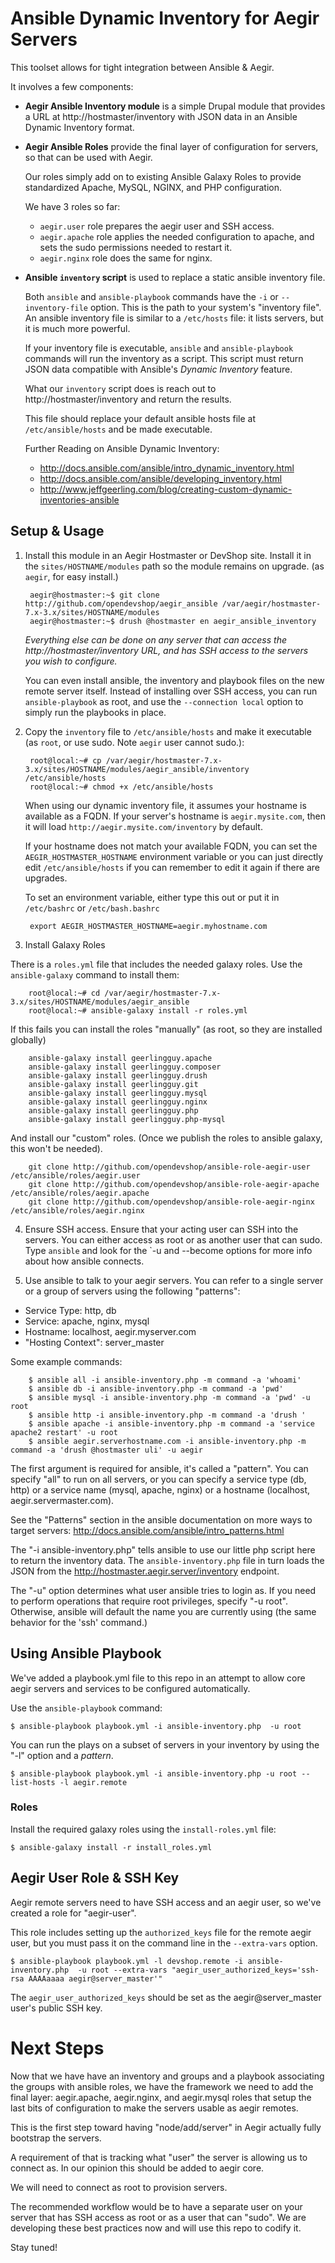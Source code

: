 # Ansible Dynamic Inventory for Aegir Servers

This toolset allows for tight integration between Ansible & Aegir.

It involves a few components:

- **Aegir Ansible Inventory module** is a simple Drupal module that provides a URL at http://hostmaster/inventory with JSON data in an Ansible Dynamic Inventory format.
- **Aegir Ansible Roles** provide the final layer of configuration for servers, so that can be used with Aegir.

  Our roles simply add on to existing Ansible Galaxy Roles to provide standardized Apache, MySQL, NGINX, and PHP configuration.

  We have 3 roles so far:

  - `aegir.user` role prepares the aegir user and SSH access.
  - `aegir.apache` role applies the needed configuration to apache, and sets the sudo permissions needed to restart it.
  - `aegir.nginx` role does the same for nginx.

- **Ansible `inventory` script** is used to replace a static ansible inventory file.

  Both `ansible` and `ansible-playbook` commands have the `-i` or `--inventory-file` option. This is the path to your system's "inventory file".  An ansible inventory file is similar to a `/etc/hosts` file: it lists servers, but it is much more powerful.

  If your inventory file is executable, `ansible` and `ansible-playbook` commands will run the inventory as a script.  This script must return JSON data compatible with Ansible's *Dynamic Inventory* feature.

  What our `inventory` script does is reach out to http://hostmaster/inventory and return the results.

  This file should replace your default ansible hosts file at `/etc/ansible/hosts` and be made executable.

  Further Reading on Ansible Dynamic Inventory:

  - http://docs.ansible.com/ansible/intro_dynamic_inventory.html
  - http://docs.ansible.com/ansible/developing_inventory.html
  - http://www.jeffgeerling.com/blog/creating-custom-dynamic-inventories-ansible


## Setup & Usage
1. Install this module in an Aegir Hostmaster or DevShop site. Install it in the `sites/HOSTNAME/modules` path so the module remains on upgrade.  (as `aegir`, for easy install.)

        aegir@hostmaster:~$ git clone http://github.com/opendevshop/aegir_ansible /var/aegir/hostmaster-7.x-3.x/sites/HOSTNAME/modules
        aegir@hostmaster:~$ drush @hostmaster en aegir_ansible_inventory

   *Everything else can be done on any server that can access the http://hostmaster/inventory URL, and has SSH access to the servers you wish to configure.*

   You can even install ansible, the inventory and playbook files on the new remote server itself.  Instead of installing over SSH access, you can run `ansible-playbook` as root, and use the `--connection local` option to simply run the playbooks in place.

2. Copy the `inventory` file to `/etc/ansible/hosts` and make it executable (as `root`, or use sudo. Note `aegir` user cannot sudo.):

        root@local:~# cp /var/aegir/hostmaster-7.x-3.x/sites/HOSTNAME/modules/aegir_ansible/inventory /etc/ansible/hosts
        root@local:~# chmod +x /etc/ansible/hosts

   When using our dynamic inventory file, it assumes your hostname is available as a FQDN.  If your server's hostname is `aegir.mysite.com`, then it will load `http://aegir.mysite.com/inventory` by default.

   If your hostname does not match your available FQDN, you can set the `AEGIR_HOSTMASTER_HOSTNAME` environment variable or you can just directly edit `/etc/ansible/hosts` if you can remember to edit it again if there are upgrades.

    To set an environment variable, either type this out or put it in `/etc/bashrc` or `/etc/bash.bashrc`

        export AEGIR_HOSTMASTER_HOSTNAME=aegir.myhostname.com

5. Install Galaxy Roles

  There is a `roles.yml` file that includes the needed galaxy roles.  Use the `ansible-galaxy` command to install them:

        root@local:~# cd /var/aegir/hostmaster-7.x-3.x/sites/HOSTNAME/modules/aegir_ansible
        root@local:~# ansible-galaxy install -r roles.yml

   If this fails you can install the roles "manually" (as root, so they are installed globally)

        ansible-galaxy install geerlingguy.apache
        ansible-galaxy install geerlingguy.composer
        ansible-galaxy install geerlingguy.drush
        ansible-galaxy install geerlingguy.git
        ansible-galaxy install geerlingguy.mysql
        ansible-galaxy install geerlingguy.nginx
        ansible-galaxy install geerlingguy.php
        ansible-galaxy install geerlingguy.php-mysql

   And install our "custom" roles.  (Once we publish the roles to ansible galaxy, this won't be needed).

        git clone http://github.com/opendevshop/ansible-role-aegir-user /etc/ansible/roles/aegir.user
        git clone http://github.com/opendevshop/ansible-role-aegir-apache /etc/ansible/roles/aegir.apache
        git clone http://github.com/opendevshop/ansible-role-aegir-nginx /etc/ansible/roles/aegir.nginx

4. Ensure SSH access.
Ensure that your acting user can SSH into the servers.  You can either access as root or as another user that can sudo.
Type `ansible` and look for the `-u and --become options for more info about how ansible connects.

5. Use ansible to talk to your aegir servers.  You can refer to a single server or a group of servers using the following "patterns":

  - Service Type: http, db
  - Service: apache, nginx, mysql
  - Hostname: localhost, aegir.myserver.com
  - "Hosting Context": server_master

  Some example commands:

        $ ansible all -i ansible-inventory.php -m command -a 'whoami'
        $ ansible db -i ansible-inventory.php -m command -a 'pwd'
        $ ansible mysql -i ansible-inventory.php -m command -a 'pwd' -u root
        $ ansible http -i ansible-inventory.php -m command -a 'drush '
        $ ansible apache -i ansible-inventory.php -m command -a 'service apache2 restart' -u root
        $ ansible aegir.serverhostname.com -i ansible-inventory.php -m command -a 'drush @hostmaster uli' -u aegir

  The first argument is required for ansible, it's called a "pattern". You can specify "all" to run on all
  servers, or you can specify a service type (db, http) or a service name (mysql, apache, nginx)
  or a hostname (localhost, aegir.servermaster.com).

  See the "Patterns" section in the ansible documentation on more ways to target servers: http://docs.ansible.com/ansible/intro_patterns.html

  The "-i ansible-inventory.php" tells ansible to use our little php script here to return the inventory data.
  The `ansible-inventory.php` file in turn loads the JSON from the http://hostmaster.aegir.server/inventory endpoint.

  The "-u" option determines what user ansible tries to login as.  If you need to perform operations that require
  root privileges, specify "-u root".  Otherwise, ansible will default the name you are currently using (the same
  behavior for the 'ssh' command.)

## Using Ansible Playbook

We've added a playbook.yml file to this repo in an attempt to allow core aegir servers and services to be configured automatically.

Use the `ansible-playbook` command:

    $ ansible-playbook playbook.yml -i ansible-inventory.php  -u root

You can run the plays on a subset of servers in your inventory by using the "-l" option and a _pattern_.

    $ ansible-playbook playbook.yml -i ansible-inventory.php -u root --list-hosts -l aegir.remote

### Roles

Install the required galaxy roles using the `install-roles.yml` file:

    $ ansible-galaxy install -r install_roles.yml

## Aegir User Role & SSH Key

Aegir remote servers need to have SSH access and an aegir user, so we've created a role for "aegir-user".

This role includes setting up the `authorized_keys` file for the remote aegir user, but you must pass it on the command
line in the `--extra-vars` option.

    $ ansible-playbook playbook.yml -l devshop.remote -i ansible-inventory.php  -u root --extra-vars "aegir_user_authorized_keys='ssh-rsa AAAAaaaa aegir@server_master'"

The `aegir_user_authorized_keys` should be set as the aegir@server_master user's public SSH key.

# Next Steps

Now that we have have an inventory and groups and a playbook associating the groups with ansible roles, we have the
framework we need to add the final layer: aegir.apache, aegir.nginx, and aegir.mysql roles that setup the last bits
of configuration to make the servers usable as aegir remotes.

This is the first step toward having "node/add/server" in Aegir actually fully bootstrap the servers.

A requirement of that is tracking what "user" the server is allowing us to connect as.  In our opinion this should be added to aegir core.

We will need to connect as root to provision servers.   

The recommended workflow would be to have a separate user on your server that has SSH access as root or as a user that can "sudo". We are developing these best practices now and will use this repo to codify it.

Stay tuned!
